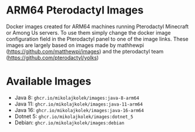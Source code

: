 # ARM64 Pterodactyl Images
Docker images created for ARM64 machines running Pterodactyl Minecraft or Among Us servers. To use them simply change the docker image configuration field in the Pterodactyl panel to one of the image links. These images are largely based on images made by mathhewpi (https://github.com/matthewpi/images) and the pterodactyl team (https://github.com/pterodactyl/yolks)

# Available Images
 - Java 8: `ghcr.io/mikolajkolek/images:java-8-arm64`
 - Java 11: `ghcr.io/mikolajkolek/images:java-11-arm64`
 - Java 16: `ghcr.io/mikolajkolek/images:java-16-arm64`
 - Dotnet 5: `ghcr.io/mikolajkolek/images:dotnet_5`
 - Debian: `ghcr.io/mikolajkolek/images:debian`